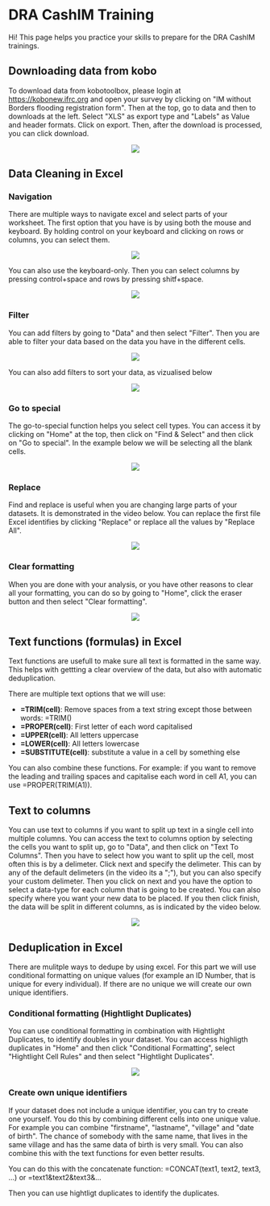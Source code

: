 # DRA CashIM Training

Hi! This page helps you practice your skills to prepare for the DRA CashIM trainings.

## Downloading data from kobo

To download data from kobotoolbox, please login at https://kobonew.ifrc.org and open your survey by clicking on "IM without Borders flooding registration form". Then at the top, go to data and then to downloads at the left. Select "XLS" as export type and "Labels" as Value and header formats. Click on export. Then, after the download is processed, you can click download.

<p align="center">
<img src="https://raw.githubusercontent.com/tijsziere/tijsziere.github.io/main/images/04_DataCleaning/DownloadKoBoData.gif">
</p>

## Data Cleaning in Excel

### Navigation

There are multiple ways to navigate excel and select parts of your worksheet. The first option that you have is by using both the mouse and keyboard. By holding control on your keyboard and clicking on rows or columns, you can select them.

<p align="center">
<img src="https://raw.githubusercontent.com/tijsziere/tijsziere.github.io/main/images/04_DataCleaning/ExcelNavigationMouse.gif">
</p>

You can also use the keyboard-only. Then you can select columns by pressing control+space and rows by pressing shitf+space.

<p align="center">
<img src="https://raw.githubusercontent.com/tijsziere/tijsziere.github.io/main/images/04_DataCleaning/ExcelNavigationKeyboard.gif">
</p>

### Filter

You can add filters by going to "Data" and then select "Filter". Then you are able to filter your data based on the data you have in the different cells.

<p align="center">
<img src="https://raw.githubusercontent.com/tijsziere/tijsziere.github.io/main/images/04_DataCleaning/Filter.gif">
</p>

You can also add filters to sort your data, as vizualised below

<p align="center">
<img src="https://raw.githubusercontent.com/tijsziere/tijsziere.github.io/main/images/04_DataCleaning/Filter-sort.gif">
</p>

### Go to special

The go-to-special function helps you select cell types. You can access it by clicking on "Home" at the top, then click on "Find & Select" and then click on "Go to special". In the example below we will be selecting all the blank cells.

<p align="center">
<img src="https://raw.githubusercontent.com/tijsziere/tijsziere.github.io/main/images/04_DataCleaning/Find&SelectBlanks.gif">
</p>

### Replace
Find and replace is useful when you are changing large parts of your datasets. It is demonstrated in the video below. You can replace the first file Excel identifies by clicking "Replace" or replace all the values by "Replace All".

<p align="center">
<img src="https://raw.githubusercontent.com/tijsziere/tijsziere.github.io/main/images/04_DataCleaning/Replace.gif">
</p>

### Clear formatting
When you are done with your analysis, or you have other reasons to clear all your formatting, you can do so by going to "Home", click the eraser button and then select "Clear formatting".

<p align="center">
<img src="https://raw.githubusercontent.com/tijsziere/tijsziere.github.io/main/images/04_DataCleaning/ClearFormats.gif">
</p>

## Text functions (formulas) in Excel

Text functions are usefull to make sure all text is formatted in the same way. This helps with gettting a clear overview of the data, but also with automatic deduplication.

There are multiple text options that we will use:
- **=TRIM(cell)**: Remove spaces from a text string except those between words: =TRIM()
- **=PROPER(cell)**: First letter of each word capitalised
- **=UPPER(cell)**: All letters uppercase
- **=LOWER(cell)**: All letters lowercase
- **=SUBSTITUTE(cell)**: substitute a value in a cell by something else

You can also combine these functions. For example: if you want to remove the leading and trailing spaces and capitalise each word in cell A1, you can use =PROPER(TRIM(A1)).

## Text to columns
You can use text to columns if you want to split up text in a single cell into multiple columns. 
You can access the text to columns option by selecting the cells you want to split up, go to "Data", and then click on "Text To Columns".
Then you have to select how you want to split up the cell, most often this is by a delimeter. Click next and specify the delimeter. This can by any of the default delimeters (in the video its a ";"), but you can also specify your custom delimeter. Then you click on next and you have the option to select a data-type for each column that is going to be created. You can also specify where you want your new data to be placed. If you then click finish, the data will be split in different columns, as is indicated by the video below.

<p align="center">
<img src="https://raw.githubusercontent.com/tijsziere/tijsziere.github.io/main/images/04_DataCleaning/texttocolumns.gif">
</p>

## Deduplication in Excel
There are mulitple ways to dedupe by using excel. For this part we will use conditional formatting on unique values (for example an ID Number, that is unique for every individual). If there are no unique we will create our own unique identifiers.

### Conditional formatting (Hightlight Duplicates)
You can use conditional formatting in combination with Hightlight Duplicates, to identify doubles in your dataset. You can access highligth duplicates in "Home" and then click "Conditional Formatting", select "Hightlight Cell Rules" and then select "Hightlight Duplicates".

<p align="center">
<img src="https://raw.githubusercontent.com/tijsziere/tijsziere.github.io/main/images/04_DataCleaning/ConFormat.gif">
</p>

### Create own unique identifiers
If your dataset does not include a unique identifier, you can try to create one yourself. You do this by combining different cells into one unique value. For example you can combine "firstname", "lastname", "village" and "date of birth". The chance of somebody with the same name, that lives in the same village and has the same data of birth is very small. You can also combine this with the text functions for even better results.

You can do this with the concatenate function:
=CONCAT(text1, text2, text3, ...)
or
=text1&text2&text3&...

Then you can use hightligt duplicates to identify the duplicates. 

